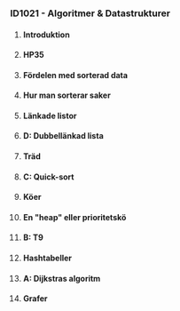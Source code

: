 ### ID1021 - Algoritmer & Datastrukturer

1. #### Introduktion
2. #### HP35 
3. #### Fördelen med sorterad data
4. #### Hur man sorterar saker
5. #### Länkade listor
6. #### D: Dubbellänkad lista
7. #### Träd
8. #### C: Quick-sort
9. #### Köer
10. #### En "heap" eller prioritetskö
11. #### B: T9
12. #### Hashtabeller
13. #### A: Dijkstras algoritm
14. #### Grafer




